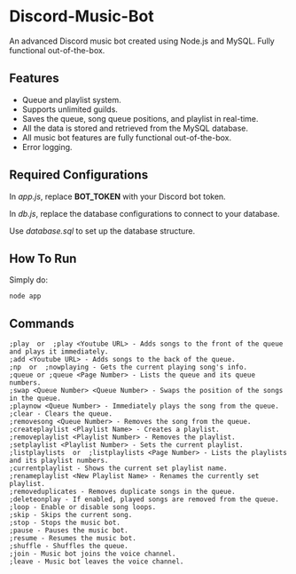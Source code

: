 # Discord-Music-Bot
An advanced Discord music bot created using Node.js and MySQL. Fully functional out-of-the-box. 

## Features
* Queue and playlist system.
* Supports unlimited guilds. 
* Saves the queue, song queue positions, and playlist in real-time. 
* All the data is stored and retrieved from the MySQL database.
* All music bot features are fully functional out-of-the-box.
* Error logging.


## Required Configurations
In *app.js*, replace **BOT_TOKEN** with your Discord bot token.

In *db.js*, replace the database configurations to connect to your database.

Use *database.sql* to set up the database structure. 

## How To Run
Simply do:

```
node app
```

## Commands
```
;play  or  ;play <Youtube URL> - Adds songs to the front of the queue and plays it immediately.
;add <Youtube URL> - Adds songs to the back of the queue.
;np  or  ;nowplaying - Gets the current playing song's info.
;queue or ;queue <Page Number> - Lists the queue and its queue numbers.
;swap <Queue Number> <Queue Number> - Swaps the position of the songs in the queue.
;playnow <Queue Number> - Immediately plays the song from the queue.
;clear - Clears the queue.
;removesong <Queue Number> - Removes the song from the queue.
;createplaylist <Playlist Name> - Creates a playlist.
;removeplaylist <Playlist Number> - Removes the playlist.
;setplaylist <Playlist Number> - Sets the current playlist.
;listplaylists  or  ;listplaylists <Page Number> - Lists the playlists and its playlist numbers.
;currentplaylist - Shows the current set playlist name.
;renameplaylist <New Playlist Name> - Renames the currently set playlist.
;removeduplicates - Removes duplicate songs in the queue.
;deleteonplay - If enabled, played songs are removed from the queue.
;loop - Enable or disable song loops.
;skip - Skips the current song.
;stop - Stops the music bot.
;pause - Pauses the music bot.
;resume - Resumes the music bot.
;shuffle - Shuffles the queue.
;join - Music bot joins the voice channel.
;leave - Music bot leaves the voice channel.
```
